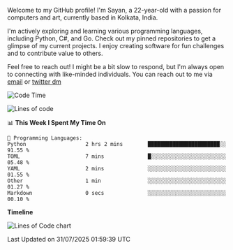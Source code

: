 Welcome to my GitHub profile! I'm Sayan, a 22-year-old with a passion for computers and art, currently based in Kolkata, India.

I'm actively exploring and learning various programming languages, including Python, C#, and Go. Check out my pinned repositories to get a glimpse of my current projects. I enjoy creating software for fun challenges and to contribute value to others.

Feel free to reach out! I might be a bit slow to respond, but I'm always open to connecting with like-minded individuals. You can reach out to me via [email](mailto:me@sayanbiswas.in) or [twitter dm](https://twitter.com/TheDankDel)

<!--START_SECTION:waka-->
![Code Time](http://img.shields.io/badge/Code%20Time-2%2C307%20hrs%208%20mins-blue)

![Lines of code](https://img.shields.io/badge/From%20Hello%20World%20I%27ve%20Written-13.9%20million%20lines%20of%20code-blue)

📊 **This Week I Spent My Time On** 

```text
💬 Programming Languages: 
Python                   2 hrs 2 mins        ███████████████████████░░   91.55 % 
TOML                     7 mins              █░░░░░░░░░░░░░░░░░░░░░░░░   05.48 % 
YAML                     2 mins              ░░░░░░░░░░░░░░░░░░░░░░░░░   01.55 % 
Other                    1 min               ░░░░░░░░░░░░░░░░░░░░░░░░░   01.27 % 
Markdown                 0 secs              ░░░░░░░░░░░░░░░░░░░░░░░░░   00.10 % 
```

**Timeline**

![Lines of Code chart](https://raw.githubusercontent.com/Dank-del/Dank-del/main/assets/bar_graph.png)


 Last Updated on 31/07/2025 01:59:39 UTC
<!--END_SECTION:waka-->
